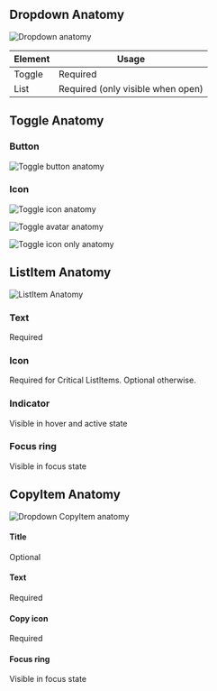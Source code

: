 ## Dropdown Anatomy

![Dropdown anatomy](/assets/components/dropdown/dropdown-anatomy.png)

| Element          | Usage                                           |
|------------------|-------------------------------------------------|
| Toggle           | Required                                        |
| List             | Required (only visible when open)               |

## Toggle Anatomy

### Button

![Toggle button anatomy](/assets/components/dropdown/dropdown-toggle-button-anatomy.png)

### Icon

![Toggle icon anatomy](/assets/components/dropdown/dropdown-toggle-button-anatomy.png)

![Toggle avatar anatomy](/assets/components/dropdown/dropdown-toggle-avatar-anatomy.png)

![Toggle icon only anatomy](/assets/components/dropdown/dropdown-toggle-icon_only-anatomy.png)

## ListItem Anatomy

![ListItem Anatomy](/assets/components/dropdown/dropdown-list_item-anatomy.png)

### Text

Required

### Icon

Required for Critical ListItems. Optional otherwise.

### Indicator

Visible in hover and active state

### Focus ring

Visible in focus state


## CopyItem Anatomy

![Dropdown CopyItem anatomy](/assets/components/dropdown/dropdown-copy_item-anatomy.png)

#### Title

Optional

#### Text

Required

#### Copy icon

Required

#### Focus ring

Visible in focus state